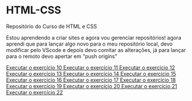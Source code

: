 # HTML-CSS
 Repositório do Curso de HTML e CSS


Estou aprendendo a criar sites e agora vou gerenciar repositórios!
agora aprendi que para lançar algo novo para o meu repositório local, devo modificar pelo VScode e depois devo comitar as alterações, já para lançar para o remoto devo apertar em "push origins"

<a href="Exercicios/ex010/index.html"> Executar o exercício 10
<a href="Exercicios/ex011/index.html"> Executar o exercício 11
<a href="Exercicios/ex012/index.html"> Executar o exercício 12
<a href="Exercicios/ex013/index.html"> Executar o exercício 13
<a href="Exercicios/ex014/index.html"> Executar o exercício 14
<a href="Exercicios/ex015/index.html"> Executar o exercício 15
<a href="Exercicios/ex016/index.html"> Executar o exercício 16
<a href="Exercicios/ex017/index.html"> Executar o exercício 17
<a href="Exercicios/ex018/index.html"> Executar o exercício 18
<a href="Exercicios/ex019/index.html"> Executar o exercício 19
<a href="Exercicios/ex020/index.html"> Executar o exercício 20
<a href="Exercicios/ex021/index.html"> Executar o exercício 21
<a href="Exercicios/ex022/index.html"> Executar o exercício 22